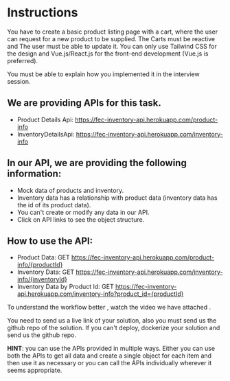 # Instructions

You have to create a basic product listing page with a cart, where the user can request for a new product to be supplied. The Carts must be reactive and The user must be able to update it. You can only use Tailwind CSS for the design and Vue.js/React.js for the front-end development (Vue.js is preferred).

You must be able to explain how you implemented it in the interview session.

## We are providing APIs for this task.

- Product Details Api: https://fec-inventory-api.herokuapp.com/product-info
- InventoryDetailsApi: https://fec-inventory-api.herokuapp.com/inventory-info

## In our API, we are providing the following information:

- Mock data of products and inventory.
- Inventory data has a relationship with product data (inventory data has the id of its product data).
- You can't create or modify any data in our API.
- Click on API links to see the object structure.

## How to use the API:

- Product Data: GET https://fec-inventory-api.herokuapp.com/product-info/{productId}
- Inventory Data: GET https://fec-inventory-api.herokuapp.com/inventory-info/{inventoryId}
- Inventory Data by Product Id: GET https://fec-inventory-api.herokuapp.com/inventory-info?product_id={productId}

To understand the workflow better , watch the video we have attached .

You need to send us a live link of your solution, also you must send us the github repo of the solution.
If you can't deploy, dockerize your solution and send us the github repo.

**HINT**: you can use the APIs provided in multiple ways. Either you can use both the APIs to get all data and create a single object for each item and then use it as necessary or you can call the APIs individually wherever it seems appropriate.
